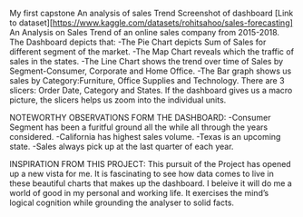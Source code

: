 My first capstone
An analysis of sales Trend
Screenshot of dashboard
[Link to dataset][https://www.kaggle.com/datasets/rohitsahoo/sales-forecasting]
An Analysis on Sales Trend of an online sales company from 2015-2018.
The Dashboard depicts that:
-The Pie Chart depicts Sum of Sales for different segment of the market.
-The Map Chart reveals which the traffic of sales in the states.
-The Line Chart shows the trend over time of Sales by Segment-Consumer, Corporate and Home Office.
-The Bar graph shows us sales by Category:Furniture, Office Supplies and Technology.
There are 3 slicers: Order Date, Category and States. If the dashboard gives us a macro picture, the slicers helps us zoom into the individual units.

NOTEWORTHY OBSERVATIONS FORM THE DASHBOARD:
-Consumer Segment has been a furitful ground all the while all through the years considered.
-California has highest sales volume.
-Texas is an upcoming state.
-Sales always pick up at the last quarter of each year.

INSPIRATION FROM THIS PROJECT:
This pursuit of the Project has opened up a new vista for me. It is fascinating to see how data comes to live in these beautiful charts that makes up the dashboard. I beleive it will do me a world of good in my personal and working life. It exercises the mind’s logical cognition while grounding the analyser to solid facts.
